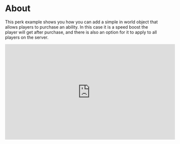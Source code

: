 # About

This perk example shows you how you can add a simple in world object that allows players to purchase an ability.  In this case it is a speed boost the player will get after purchase, and there is also an option for it to apply to all players on the server.

<iframe width="560" height="315" src="https://www.youtube.com/embed/JK_Rl4aRqUQ" title="YouTube video player" frameborder="0" allow="accelerometer; autoplay; clipboard-write; encrypted-media; gyroscope; picture-in-picture" allowfullscreen></iframe>